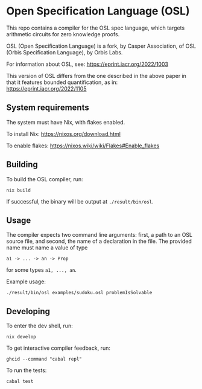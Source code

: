 # Open Specification Language (OSL)

This repo contains a compiler for the OSL spec language, which targets arithmetic circuits for zero knowledge proofs.

OSL (Open Specification Language) is a fork, by Casper Association, of OSL (Orbis Specification Language), by Orbis Labs.

For information about OSL, see: https://eprint.iacr.org/2022/1003

This version of OSL differs from the one described in the above paper in that it features bounded quantification, as in: https://eprint.iacr.org/2022/1105

## System requirements

The system must have Nix, with flakes enabled.

To install Nix: https://nixos.org/download.html

To enable flakes: https://nixos.wiki/wiki/Flakes#Enable_flakes

## Building

To build the OSL compiler, run:

```
nix build
```

If successful, the binary will be output at `./result/bin/osl`.

## Usage

The compiler expects two command line arguments: first, a path to an OSL source file, and second, the name of a declaration in the file. The provided name must name a value of type

```
a1 -> ... -> an -> Prop
```

for some types `a1, ..., an`.

Example usage:

```
./result/bin/osl examples/sudoku.osl problemIsSolvable
```

## Developing

To enter the dev shell, run:

```
nix develop
```

To get interactive compiler feedback, run:

```
ghcid --command "cabal repl"
```

To run the tests:

```
cabal test
```
